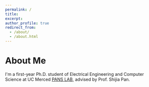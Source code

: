 ```yaml
---
permalink: /
title: 
excerpt: 
author_profile: true
redirect_from: 
  - /about/
  - /about.html
---
```


About Me
========
I'm a first-year Ph.D. student of Electrical Engineering and Computer Science at UC Merced [PANS LAB](https://www.pans-lab.com/pans-lab), advised
by Prof. Shijia Pan.
